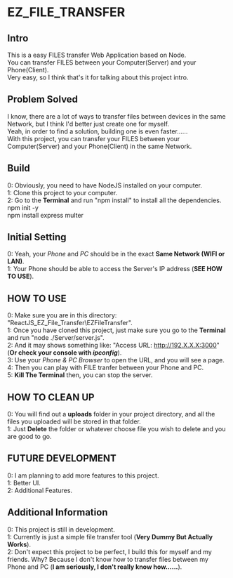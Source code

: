 # EZ_FILE_TRANSFER

## Intro

This is a easy FILES transfer Web Application based on Node.  
You can transfer FILES between your Computer(Server) and your Phone(Client).  
Very easy, so I think that's it for talking about this project intro.  

## Problem Solved

I know, there are a lot of ways to transfer files between devices in the same Network, but I think I'd better just create one for myself.  
Yeah, in order to find a solution, building one is even faster......  
With this project, you can transfer your FILES between your Computer(Server) and your Phone(Client) in the same Network.

## Build

0: Obviously, you need to have NodeJS installed on your computer.  
1: Clone this project to your computer.  
2: Go to the **Terminal** and run "npm install" to install all the dependencies.  
    npm init -y  
    npm install express multer

## Initial Setting

0: Yeah, your *Phone* and *PC* should be in the exact **Same Network (WIFI or LAN)**.  
1: Your Phone should be able to access the Server's IP address (**SEE HOW TO USE**).

## HOW TO USE

0: Make sure you are in this directory: "ReactJS_EZ_File_Transfer\EZFileTransfer".  
1: Once you have cloned this project, just make sure you go to the **Terminal** and run "node ./Server/server.js".  
2: And it may shows something like: "Access URL: <http://192.X.X.X:3000>" (**Or check your console with *ipconfig***).  
3: Use your *Phone & PC Browser* to open the URL, and you will see a page.  
4: Then you can play with FILE tranfer between your Phone and PC.  
5: **Kill The Terminal** then, you can stop the server.

## HOW TO CLEAN UP

0: You will find out a **uploads** folder in your project directory, and all the files you uploaded will be stored in that folder.  
1: Just **Delete** the folder or whatever choose file you wish to delete and you are good to go.

## FUTURE DEVELOPMENT

0: I am planning to add more features to this project.  
1: Better UI.  
2: Additional Features.  

## Additional Information

0: This project is still in development.  
1: Currently is just a simple file transfer tool (**Very Dummy But Actually Works**).  
2: Don't expect this project to be perfect, I build this for myself and my friends. Why? Because I don't know how to transfer files between my Phone and PC (**I am seriously, I don't really know how......**).
